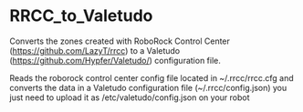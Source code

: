 # RRCC_to_Valetudo

Converts the zones created with RoboRock Control Center (https://github.com/LazyT/rrcc) to a Valetudo (https://github.com/Hypfer/Valetudo/) configuration file.

Reads the roborock control center config file located in ~/.rrcc/rrcc.cfg and converts the data in a Valetudo configuration file (~/.rrcc/config.json)
you just need to upload it as /etc/valetudo/config.json on your robot
